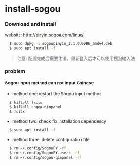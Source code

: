 install-sogou
=============


### Download and install

  website: http://pinyin.sogou.com/linux/

```sh
  $ sudo dpkg -i sogoupinyin_2.1.0.0086_amd64.deb
  $ sudo apt install -f
```

> 注意: 配置完成后需要注销，重新登入后才可以使用搜狗输入法

### problem

#### Sogou input method can not input Chinese

* method one: restart the Sogou input method  

```sh
  $ killall fcitx
  $ killall sogou-qinpanel
  $ fcitx
```

* method two: check fix installation dependency  

```sh
  $ sudo apt install -f
```

* method three: delete configuration file  

```sh
  $ rm ~/.config/SogouPY -rf
  $ rm ~/.config/SogouPY.users -rf
  $ rm ~/.config/sogou-qimpanel -rf
```





